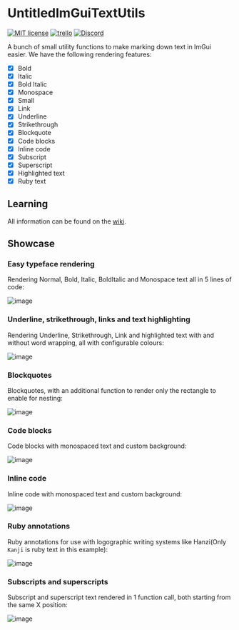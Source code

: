 # UntitledImGuiTextUtils
[![MIT license](https://img.shields.io/badge/License-MIT-blue.svg)](https://lbesson.mit-license.org/)
[![trello](https://img.shields.io/badge/Trello-UDE-blue])](https://trello.com/b/HmfuRY2K/untitleddesktop)
[![Discord](https://img.shields.io/discord/717037253292982315.svg?label=&logo=discord&logoColor=ffffff&color=7389D8&labelColor=6A7EC2)](https://discord.gg/4wgH8ZE)

A bunch of small utility functions to make marking down text in ImGui easier. We have the following rendering features:
- [x] Bold
- [x] Italic
- [x] Bold Italic
- [x] Monospace
- [x] Small
- [x] Link
- [x] Underline
- [x] Strikethrough
- [x] Blockquote
- [x] Code blocks
- [x] Inline code
- [x] Subscript
- [x] Superscript
- [x] Highlighted text
- [x] Ruby text

## Learning
All information can be found on the [wiki](https://github.com/MadLadSquad/UntitledImGuiTextUtils/wiki).

## Showcase
### Easy typeface rendering
Rendering Normal, Bold, Italic, BoldItalic and Monospace text all in 5 lines of code:

![image](https://github.com/MadLadSquad/UntitledImGuiTextUtils/assets/40400590/bfe53f8d-5803-48c4-93f7-cca3e7d5ecd4)

### Underline, strikethrough, links and text highlighting
Rendering Underline, Strikethrough, Link and highlighted text with and without word wrapping, all with configurable colours:

![image](https://github.com/MadLadSquad/UntitledImGuiTextUtils/assets/40400590/5b68c98f-d83e-4adc-b48e-5e16c3fb9e42)

### Blockquotes
Blockquotes, with an additional function to render only the rectangle to enable for nesting:

![image](https://github.com/MadLadSquad/UntitledImGuiTextUtils/assets/40400590/1ba16928-bc66-4ee5-9016-1162462a45b9)

### Code blocks
Code blocks with monospaced text and custom background:

![image](https://github.com/MadLadSquad/UntitledImGuiTextUtils/assets/40400590/6c6773b5-0596-4919-b6e6-194c20759ab5)

### Inline code
Inline code with monospaced text and custom background:

![image](https://github.com/MadLadSquad/UntitledImGuiTextUtils/assets/40400590/1bbe635b-0d0c-4a26-bbe8-e5e5ec24444b)

### Ruby annotations
Ruby annotations for use with logographic writing systems like Hanzi(Only `Kanji` is ruby text in this example):

![image](https://github.com/MadLadSquad/UntitledImGuiTextUtils/assets/40400590/33c76da7-6881-4366-8eb4-6fd34b50dba5)

### Subscripts and superscripts
Subscript and superscript text rendered in 1 function call, both starting from the same X position:

![image](https://github.com/MadLadSquad/UntitledImGuiTextUtils/assets/40400590/ae576a01-e00a-47db-90be-671469a90aef)
